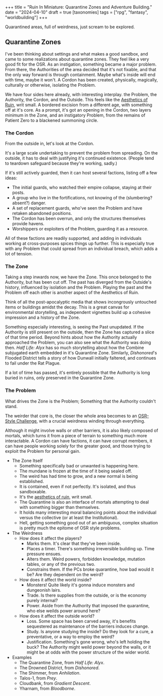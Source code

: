 +++
title = "Ruin In Miniature: Quarantine Zones and Adventure Building."
date = "2024-04-10"
draft = true
[taxonomies]
tags = ["rpg", "fantasy", "worldbuilding"]
+++

Quarantined areas, full of weirdness, just scream to be explored.
<!-- more -->


## Quarantine Zones

I've been thinking about settings and what makes a good sandbox, and came to some realizations about quarantine zones.
They feel like a very good fit for the OSR. 
As an instigation, something became a major problem. From there, the Authorities of the area decided that it's not fixable, 
and that the only way forward is through containment. Maybe what's inside will end with time, maybe it won't.
A Cordon has been created, physically, magically, culturally or otherwise, isolating the Problem. 

We have four sides here already, with interesting interplay. the Problem, the Authority, the Cordon, and the Outside.
This feels like the [Aesthetics of Ruin](https://udan-adan.blogspot.com/2016/09/osr-aesthetics-of-ruin.html), writ small.
A bordered excision from a different age, with something off at it's core. 
As a prompt, it's got an opening in the Cordon, two layers minimum in the Zone, and an instigatory Problem, 
from the remains of Patient Zero to a blackened summoning circle.


### The Cordon
From the outside in, let's look at the Cordon.

It's a large scale undertaking to prevent the problem from spreading. 
On the outside, it has to deal with justifying it's continued existence.
(People tend to teardown safeguard because they're working, sadly.)

If it's still actively guarded, then it can host several factions, listing off a few ideas:

* The initial guards, who watched their empire collapse, staying at their posts.
* A group who live in the fortifications, not knowing of the (slumbering? absent?) danger.
* A set of replacement guards, who've seen the Problem and have retaken abandoned positions.
* The Cordon has been overrun, and only the structures themselves provide havens.
* Worshippers or exploiters of the Problem, guarding it as a resource.

All of these factions are readily supported, and adding in individuals working at cross-purposes spices things up further. 
This is especially true with any Problem that could spread from an individual breach, which adds a lot of tension.


### The Zone
Taking a step inwards now, we have the Zone. This once belonged to the Authority, but has been cut off.
The past has diverged from the Outside's history, influenced by isolation and the Problem. 
Playing the past and the Problem off each other is another aspect of the Aesthetics of Ruin.

Think of all the post-apocalyptic media that shows incongrously untouched items or buildings amidst the decay.
This is a great canvas for environmental storytelling, as independent vignettes build up a cohesive impression and a history of the Zone.

Something especially interesting, is seeing the Past unupdated. If the Authority is still present on the outside, then the Zone has captured
a slice of that time period. Beyond hints about how the Authority actually approached the Problem, you can also see what the Authority was doing then.
*Half Life: Alyx* has so much storytelling about how the Combine subjugated earth embedded in it's Quarantine Zone.
Similarly, *Dishonored*'s Flooded District tells a story of how Dunwall initially faltered, and continues to fail under the Rat Plague.

If a lot of time has passed, it's entirely possible that the Authority is long buried in ruins, only preserved in the Quarantine Zone.

### The Problem

What drives the Zone is the Problem; Something that the Authority couldn't stand.

The weirder that core is, the closer the whole area becomes to an [OSR-Style Challenge](https://goblinpunch.blogspot.com/2016/02/osr-style-challenges-rulings-not-rules.html), 
with a crucial weirdness winding through everything.



Although it might involve walls or other barriers, it is also likely composed of mortals, which turns it from a piece of terrain to something much more interactable.
A Cordon can have factions, it can have corrupt members, it can have people working solely for the greater good, and those trying to exploit the Problem for personal gain.


* The Zone Itself
    * Something specifically bad or unwanted is happening here.
    * The mundane is frozen at the time of it being sealed off.
    * The weird has had time to grow, and a new normal is being established.
    * It is contained, even if not perfectly. It's isolated, and thus sandboxable.
    * It's the [aesthetics of ruin](https://udan-adan.blogspot.com/2016/09/osr-aesthetics-of-ruin.html), writ small.
    * The Quarantine is also an interface of mortals attempting to deal with something bigger than themselves.
    * It holds many interesting moral balancing points about the individual versus the collective (or at least the Institutional).
    * Hell, getting something good out of an ambiguous, complex situation is pretty much the epitome of OSR style problems.
* The Weirdness
    * How does it affect the players?
        * Marks them. It's clear that they've been inside.
        * Places a timer. There's something irreversible building up. Time pressure ensues.
        * Alters them. Weird powers, forbidden knowledge, mutation tables, or any of the previous two.
        * Constrains them. If the PCs broke quarantine, how bad would it be? Are they dependent on the weird?
    * How does it affect the world inside?
        * Monsters! Quite likely it's gonna induce monsters and dungeonish lairs.
        * Trade. Is there supplies from the outside, or is the economy purely internal?
        * Power. Aside from the Authority that imposed the quarantine, who else weilds power around here?
    * How does it affect the outside world?
        * Loss. Some space has been carved away, it's benefits sequestered as maintenance of the barriers induces change.
        * Study. Is anyone studying the inside? Do they look for a cure, a preventative, or a way to employ the weird?
        * Justification. Something's gone wrong, who's left holding the buck? The Authority might weild power beyond the walls, or it might be at odds with the power structure of the wider world.
* Examples
    * The Quarantine Zone, from *Half Life: Alyx*.
    * The Drowned District, from *Dishonored*.
    * The Shimmer, from *Anhilation*.
    * Talos-1, from *Prey*.
    * Cloudbank, from *Gradient Descent*.
    * Yharnam, from *Bloodborne*.
